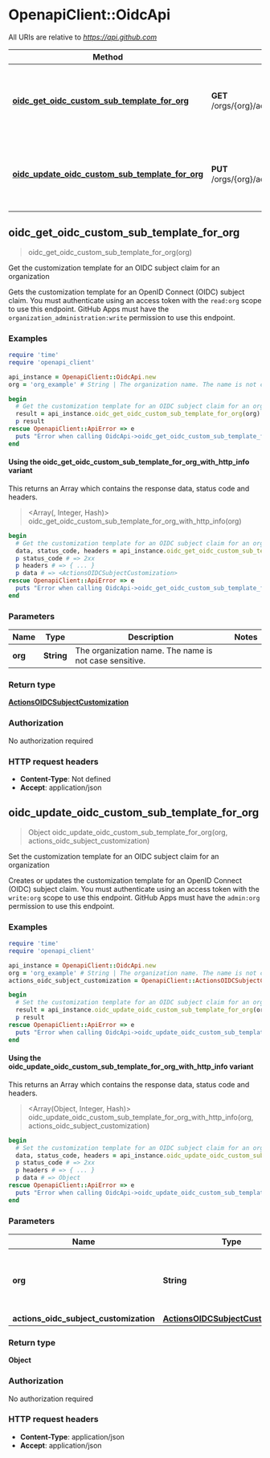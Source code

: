 # OpenapiClient::OidcApi

All URIs are relative to *https://api.github.com*

| Method | HTTP request | Description |
| ------ | ------------ | ----------- |
| [**oidc_get_oidc_custom_sub_template_for_org**](OidcApi.md#oidc_get_oidc_custom_sub_template_for_org) | **GET** /orgs/{org}/actions/oidc/customization/sub | Get the customization template for an OIDC subject claim for an organization |
| [**oidc_update_oidc_custom_sub_template_for_org**](OidcApi.md#oidc_update_oidc_custom_sub_template_for_org) | **PUT** /orgs/{org}/actions/oidc/customization/sub | Set the customization template for an OIDC subject claim for an organization |


## oidc_get_oidc_custom_sub_template_for_org

> <ActionsOIDCSubjectCustomization> oidc_get_oidc_custom_sub_template_for_org(org)

Get the customization template for an OIDC subject claim for an organization

Gets the customization template for an OpenID Connect (OIDC) subject claim. You must authenticate using an access token with the `read:org` scope to use this endpoint. GitHub Apps must have the `organization_administration:write` permission to use this endpoint.

### Examples

```ruby
require 'time'
require 'openapi_client'

api_instance = OpenapiClient::OidcApi.new
org = 'org_example' # String | The organization name. The name is not case sensitive.

begin
  # Get the customization template for an OIDC subject claim for an organization
  result = api_instance.oidc_get_oidc_custom_sub_template_for_org(org)
  p result
rescue OpenapiClient::ApiError => e
  puts "Error when calling OidcApi->oidc_get_oidc_custom_sub_template_for_org: #{e}"
end
```

#### Using the oidc_get_oidc_custom_sub_template_for_org_with_http_info variant

This returns an Array which contains the response data, status code and headers.

> <Array(<ActionsOIDCSubjectCustomization>, Integer, Hash)> oidc_get_oidc_custom_sub_template_for_org_with_http_info(org)

```ruby
begin
  # Get the customization template for an OIDC subject claim for an organization
  data, status_code, headers = api_instance.oidc_get_oidc_custom_sub_template_for_org_with_http_info(org)
  p status_code # => 2xx
  p headers # => { ... }
  p data # => <ActionsOIDCSubjectCustomization>
rescue OpenapiClient::ApiError => e
  puts "Error when calling OidcApi->oidc_get_oidc_custom_sub_template_for_org_with_http_info: #{e}"
end
```

### Parameters

| Name | Type | Description | Notes |
| ---- | ---- | ----------- | ----- |
| **org** | **String** | The organization name. The name is not case sensitive. |  |

### Return type

[**ActionsOIDCSubjectCustomization**](ActionsOIDCSubjectCustomization.md)

### Authorization

No authorization required

### HTTP request headers

- **Content-Type**: Not defined
- **Accept**: application/json


## oidc_update_oidc_custom_sub_template_for_org

> Object oidc_update_oidc_custom_sub_template_for_org(org, actions_oidc_subject_customization)

Set the customization template for an OIDC subject claim for an organization

Creates or updates the customization template for an OpenID Connect (OIDC) subject claim. You must authenticate using an access token with the `write:org` scope to use this endpoint. GitHub Apps must have the `admin:org` permission to use this endpoint.

### Examples

```ruby
require 'time'
require 'openapi_client'

api_instance = OpenapiClient::OidcApi.new
org = 'org_example' # String | The organization name. The name is not case sensitive.
actions_oidc_subject_customization = OpenapiClient::ActionsOIDCSubjectCustomization.new({include_claim_keys: ['include_claim_keys_example']}) # ActionsOIDCSubjectCustomization | 

begin
  # Set the customization template for an OIDC subject claim for an organization
  result = api_instance.oidc_update_oidc_custom_sub_template_for_org(org, actions_oidc_subject_customization)
  p result
rescue OpenapiClient::ApiError => e
  puts "Error when calling OidcApi->oidc_update_oidc_custom_sub_template_for_org: #{e}"
end
```

#### Using the oidc_update_oidc_custom_sub_template_for_org_with_http_info variant

This returns an Array which contains the response data, status code and headers.

> <Array(Object, Integer, Hash)> oidc_update_oidc_custom_sub_template_for_org_with_http_info(org, actions_oidc_subject_customization)

```ruby
begin
  # Set the customization template for an OIDC subject claim for an organization
  data, status_code, headers = api_instance.oidc_update_oidc_custom_sub_template_for_org_with_http_info(org, actions_oidc_subject_customization)
  p status_code # => 2xx
  p headers # => { ... }
  p data # => Object
rescue OpenapiClient::ApiError => e
  puts "Error when calling OidcApi->oidc_update_oidc_custom_sub_template_for_org_with_http_info: #{e}"
end
```

### Parameters

| Name | Type | Description | Notes |
| ---- | ---- | ----------- | ----- |
| **org** | **String** | The organization name. The name is not case sensitive. |  |
| **actions_oidc_subject_customization** | [**ActionsOIDCSubjectCustomization**](ActionsOIDCSubjectCustomization.md) |  |  |

### Return type

**Object**

### Authorization

No authorization required

### HTTP request headers

- **Content-Type**: application/json
- **Accept**: application/json

